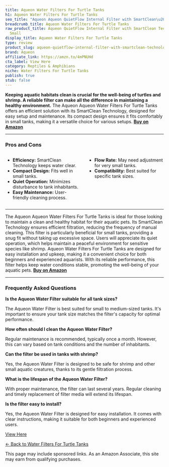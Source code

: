 ```yaml
---
title: Aqueon Water Filters For Turtle Tanks
h1: Aqueon Water Filters For Turtle Tanks
seo_title: "Aqueon Aqueon QuietFlow Internal Filter with SmartClean\u2026"
breadcrumb_title: Aqueon Water Filters For Turtle Tanks
raw_product_title: Aqueon QuietFlow Internal Filter with SmartClean Technology Shrimp,
  Small
display_title: Aqueon Water Filters For Turtle Tanks
type: review
product_slug: aqueon-quietflow-internal-filter-with-smartclean-technology-shrimp-small
brand: Aqueon
affiliate_link: https://amzn.to/4mPNUHd
cta_label: View Here
category: Reptiles & Amphibians
niche: Water Filters For Turtle Tanks
publish: true
stub: false
---
```


<div id="intro" class="full-width">
  <p><strong>Keeping aquatic habitats clean is crucial for the well-being of turtles and shrimp. A reliable filter can make all the difference in maintaining a healthy environment.</strong> The Aqueon Aqueon Water Filters For Turtle Tanks offers an efficient solution with its SmartClean Technology, designed for easy setup and maintenance. Its compact design ensures it fits comfortably in small tanks, making it a versatile choice for various setups. <a href="https://amzn.to/4mPNUHd" rel="nofollow sponsored noopener" target="_blank"><strong>Buy on Amazon</strong></a></p>
</div>

<hr />
<h3 id="pros-cons">Pros and Cons</h3>
<div class="pc-grid" style="display:grid;grid-template-columns:1fr 1fr;gap:16px;">
  <ul>
    <li><strong>Efficiency:</strong> SmartClean Technology keeps water clear.</li>
    <li><strong>Compact Design:</strong> Fits well in small tanks.</li>
    <li><strong>Quiet Operation:</strong> Minimizes disturbance to tank inhabitants.</li>
    <li><strong>Easy Maintenance:</strong> User-friendly cleaning process.</li>
  </ul>
  <ul>
    <li><strong>Flow Rate:</strong> May need adjustment for very small tanks.</li>
    <li><strong>Compatibility:</strong> Best suited for specific tank sizes.</li>
  </ul>
</div>
<hr />

<div class="full-width">
  <p>The Aqueon Aqueon Water Filters For Turtle Tanks is ideal for those looking to maintain a clean and healthy habitat for their aquatic pets. Its SmartClean Technology ensures efficient filtration, reducing the frequency of manual cleaning. This filter is particularly beneficial for small tanks, providing a snug fit without taking up excessive space. Users will appreciate its quiet operation, which helps maintain a peaceful environment for sensitive species like shrimp. Aqueon Water Filters For Turtle Tanks are designed for easy installation and upkeep, making it a convenient choice for both beginners and experienced aquarists. With its reliable performance, this filter helps keep water conditions stable, promoting the well-being of your aquatic pets. <a href="https://amzn.to/4mPNUHd" rel="nofollow sponsored noopener" target="_blank"><strong>Buy on Amazon</strong></a></p>
</div>

<hr />
<h3 id="faqs">Frequently Asked Questions</h3>

<p><strong>Is the Aqueon Water Filter suitable for all tank sizes?</strong></p>
<p>The Aqueon Water Filter is best suited for small to medium-sized tanks. It's important to ensure your tank size matches the filter's capacity for optimal performance.</p>

<p><strong>How often should I clean the Aqueon Water Filter?</strong></p>
<p>Regular maintenance is recommended, typically once a month. However, this can vary based on tank conditions and the number of inhabitants.</p>

<p><strong>Can the filter be used in tanks with shrimp?</strong></p>
<p>Yes, the Aqueon Water Filter is designed to be safe for shrimp and other small aquatic creatures, thanks to its gentle filtration process.</p>

<p><strong>What is the lifespan of the Aqueon Water Filter?</strong></p>
<p>With proper maintenance, the filter can last several years. Regular cleaning and timely replacement of filter media will extend its lifespan.</p>

<p><strong>Is the filter easy to install?</strong></p>
<p>Yes, the Aqueon Water Filter is designed for easy installation. It comes with clear instructions, making it suitable for both beginners and experienced users.</p>
<p><a class="btn" href="https://amzn.to/4mPNUHd" target="_blank" rel="nofollow sponsored noopener">View Here</a></p>
<p><a href="/roundups/reptiles-amphibians/water-filters-for-turtle-tanks/">← Back to Water Filters For Turtle Tanks</a></p>
<aside class="disclosure">This page may include sponsored links. As an Amazon Associate, this site may earn from qualifying purchases.</aside>
